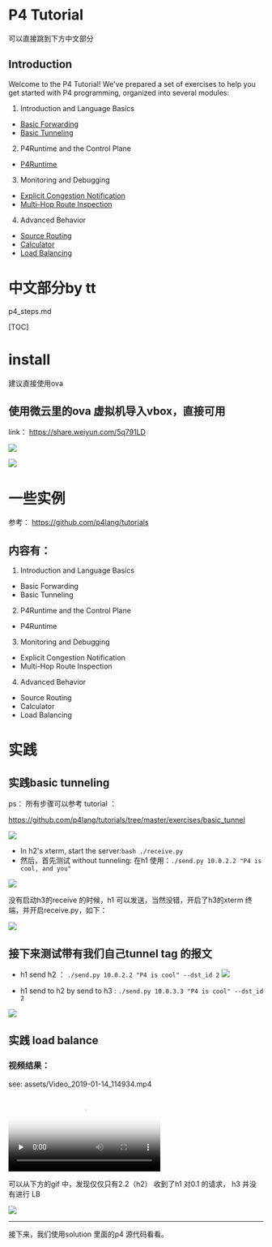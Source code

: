 # P4 Tutorial

可以直接跳到下方中文部分

## Introduction

Welcome to the P4 Tutorial! We've prepared a set of exercises to help
you get started with P4 programming, organized into several modules:

1. Introduction and Language Basics
* [Basic Forwarding](./exercises/basic)
* [Basic Tunneling](./exercises/basic_tunnel)

2. P4Runtime and the Control Plane
* [P4Runtime](./exercises/p4runtime)

3. Monitoring and Debugging
* [Explicit Congestion Notification](./exercises/ecn)
* [Multi-Hop Route Inspection](./exercises/mri)

4. Advanced Behavior
* [Source Routing](./exercises/source_routing)
* [Calculator](./exercises/calc)
* [Load Balancing](./exercises/load_balance)


# 中文部分by tt


p4_steps.md

[TOC]

# install

建议直接使用ova


## 使用微云里的ova 虚拟机导入vbox，直接可用


link： https://share.weiyun.com/5q791LD

![](assets/p4_obtain_required_sw-183d6b7a.png)

![](assets/p4_obtain_required_sw-3d705a49.png)


# 一些实例

参考： https://github.com/p4lang/tutorials

## 内容有：

1. Introduction and Language Basics
- Basic Forwarding
- Basic Tunneling
2. P4Runtime and the Control Plane
- P4Runtime
3. Monitoring and Debugging
- Explicit Congestion Notification
- Multi-Hop Route Inspection
4. Advanced Behavior
- Source Routing
- Calculator
- Load Balancing


# 实践

## 实践basic tunneling

ps： 所有步骤可以参考 tutorial ：

https://github.com/p4lang/tutorials/tree/master/exercises/basic_tunnel

![](assets/p4_runtime_intro-e4089c90.png)

- In h2's xterm, start the server:`bash ./receive.py`
- 然后，首先测试 without tunneling: 在h1 使用：`./send.py 10.0.2.2 "P4 is cool, and you" `

![](assets/p4_runtime_intro-d6ed7144.png)


没有启动h3的receive 的时候，h1 可以发送，当然没错，开启了h3的xterm 终端，并开启receive.py，如下：

![](assets/p4_runtime_intro-57d5ccb3.png)

## 接下来测试带有我们自己tunnel tag 的报文

- h1 send  h2 ：  `./send.py 10.0.2.2 "P4 is cool" --dst_id 2`
![](assets/p4_runtime_intro-2307f675.gif)

- h1 send to h2 by send to h3 :  `./send.py 10.0.3.3 "P4 is cool" --dst_id 2`


![](assets/p4_runtime_intro-91acc7fe.gif)

## 实践 load balance

### 视频结果：

see: assets/Video_2019-01-14_114934.mp4

<video id="video" controls="" preload="none" poster="assets/README-19506be2.png">
      <source id="mp4" src="assets/Video_2019-01-14_114934.mp4" type="video/mp4">
      </video>

可以从下方的gif 中，发现仅仅只有2.2（h2） 收到了h1 对0.1 的请求， h3 并没有进行 LB

![](assets/README-e75cd481.gif)

---

 接下来，我们使用solution 里面的p4 源代码看看。
